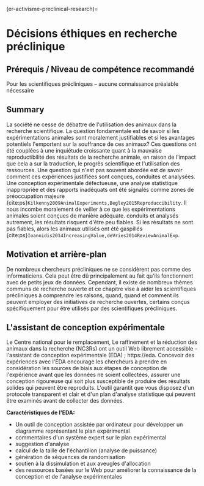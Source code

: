 (er-activisme-preclinical-research)=
# Décisions éthiques en recherche préclinique

## Prérequis / Niveau de compétence recommandé
Pour les scientifiques précliniques – aucune connaissance préalable nécessaire

## Summary
La société ne cesse de débattre de l'utilisation des animaux dans la recherche scientifique. La question fondamentale est de savoir si les expérimentations animales sont moralement justifiables et si les avantages potentiels l'emportent sur la souffrance de ces animaux? Ces questions ont été couplées à une inquiétude croissante quant à la mauvaise reproductibilité des résultats de la recherche animale, en raison de l'impact que cela a sur la traduction, le progrès scientifique et l'utilisation des ressources. Une question qui n'est pas souvent abordée est de savoir comment ces expériences justifiées sont conçues, conduites et analysées. Une conception expérimentale défectueuse, une analyse statistique inappropriée et des rapports inadéquats ont été signalés comme zones de préoccupation majeure {cite:ps}`Kilkenny2009AnimalExperiments,Begley2015Reproduccibility`. Il nous incombe moralement de veiller à ce que les expérimentations animales soient conçues de manière adéquate. conduits et analysés autrement, les résultats risquent d'être peu fiables. Si les résultats ne sont pas fiables, alors les animaux utilisés ont été gaspillés {cite:ps}`Ioannidis2014IncreasingValue,deVries2014ReviewAnimalExp`.

## Motivation et arrière-plan
De nombreux chercheurs précliniques ne se considèrent pas comme des informaticiens. Cela peut être dû principalement au fait qu'ils fonctionnent avec de petits jeux de données. Cependant, il existe de nombreux thèmes communs de recherche ouverte et ce chapitre vise à aider les scientifiques précliniques à comprendre les raisons, quand, quand et comment ils peuvent employer des initiatives de recherche ouvertes, certains conçus spécifiquement pour être utilisés par des scientifiques précliniques.

## L'assistant de conception expérimentale
Le Centre national pour le remplacement, Le raffinement et la réduction des animaux dans la recherche (NC3Rs) ont un outil Web librement accessible – l'assistant de conception expérimentale (EDA) ; https://eda. Concevoir des expériences avec l'EDA encourage les chercheurs à prendre en considération les sources de biais aux étapes de conception de l'expérience avant que les données ne soient collectées, assurer une conception rigoureuse qui soit plus susceptible de produire des résultats solides qui peuvent être reproduits. L'outil garantit que vous disposez d'un protocole transparent et clair et d'un plan d'analyse statistique qui peuvent être examinés avant de collecter des données.

**Caractéristiques de l'EDA:**
* Un outil de conception assistée par ordinateur pour développer un diagramme représentant le plan expérimental
* commentaires d'un système expert sur le plan expérimental
* suggestion d'analyse
* calcul de la taille de l'échantillon (analyse de puissance)
* génération de séquences de randomisation
* soutien à la dissimulation et aux aveugles d'allocation
* des ressources basées sur le Web pour améliorer la connaissance de la conception et de l'analyse expérimentales
